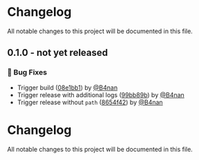 # Changelog

All notable changes to this project will be documented in this file.

<!-- git-cliff-unreleased-start -->

## 0.1.0 - **not yet released**

### 🐛 Bug Fixes

- Trigger build ([08e1bb1](https://github.com/apify/actor-cli/commit/08e1bb1c500515fcc2be5f29266f4c32eb66b33a)) by [@B4nan](https://github.com/B4nan)
- Trigger release with additional logs ([99bb89b](https://github.com/apify/actor-cli/commit/99bb89bdf41998665f329a8a016eb865cc9fc66d)) by [@B4nan](https://github.com/B4nan)
- Trigger release without `path` ([8654f42](https://github.com/apify/actor-cli/commit/8654f429fe81c80807c55801fe3a8328d3e3155e)) by [@B4nan](https://github.com/B4nan)

<!-- git-cliff-unreleased-end -->

# Changelog

All notable changes to this project will be documented in this file.
